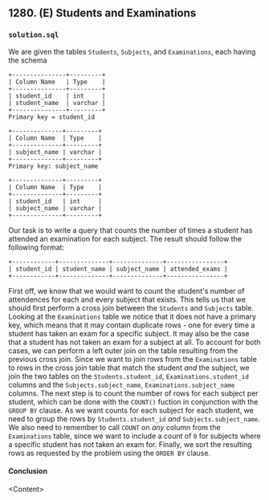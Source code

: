## 1280. (E) Students and Examinations

### `solution.sql`
We are given the tables `Students`, `Subjects`, and `Examinations`, each having the schema  

```text
+---------------+---------+
| Column Name   | Type    |
+---------------+---------+
| student_id    | int     |
| student_name  | varchar |
+---------------+---------+
Primary key = student_id
```

```text
+--------------+---------+
| Column Name  | Type    |
+--------------+---------+
| subject_name | varchar |
+--------------+---------+
Primary key: subject_name
```

```text
+--------------+---------+
| Column Name  | Type    |
+--------------+---------+
| student_id   | int     |
| subject_name | varchar |
+--------------+---------+
```

Our task is to write a query that counts the number of times a student has attended an examination for each subject. The result should follow  the following format:  

```text
+------------+--------------+--------------+----------------+
| student_id | student_name | subject_name | attended_exams |
+------------+--------------+--------------+----------------+
```

First off, we know that we would want to count the student's number of attendences for each and every subject that exists. This tells us that we should first perform a cross join between the `Students` and `Subjects` table. Looking at the `Examinations` table we notice that it does not have a primary key, which means that it may contain duplicate rows - one for every time a student has taken an exam for a specific subject. It may also be the case that a student has not taken an exam for a subject at all. To account for both cases, we can perform a left outer join on the table resulting from the previous cross join. Since we want to join rows from the `Examinations` table to rows in the cross join table that match the student *and* the subject, we join the two tables on the `Students.student_id`, `Examinations.student_id` columns and the `Subjects.subject_name`, `Examinations.subject_name` columns. The next step is to count the number of rows for each subject per student, which can be done with the `COUNT()` fuction in conjunction with the `GROUP BY` clause. As we want counts for each subject for each student, we need to group the rows by `Students.student_id` *and* `Subjects.subject_name`. We also need to remember to call `COUNT` on *any* column from the `Examinations` table, since we want to include a count of `0` for subjects where a specific student has not taken an exam for. Finally, we sort the resulting rows as requested by the problem using the `ORDER BY` clause.  

#### Conclusion
\<Content\>  
  

